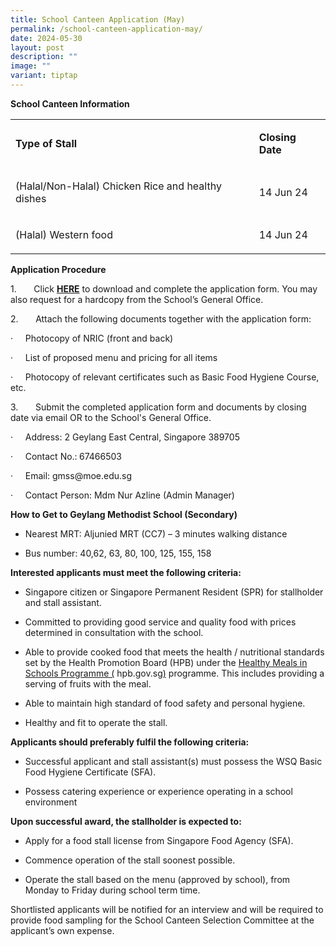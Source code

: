 ```yaml
---
title: School Canteen Application (May)
permalink: /school-canteen-application-may/
date: 2024-05-30
layout: post
description: ""
image: ""
variant: tiptap
---
```

<p><strong>School Canteen Information</strong>
</p>
<table style="minWidth: 50px">
<colgroup>
<col>
<col>
</colgroup>
<tbody>
<tr>
<td rowspan="1" colspan="1">
<p><strong>Type of Stall</strong>
</p>
</td>
<td rowspan="1" colspan="1">
<p><strong>Closing Date</strong>
</p>
</td>
</tr>
<tr>
<td rowspan="1" colspan="1">
<p>(Halal/Non-Halal) Chicken Rice and healthy dishes</p>
</td>
<td rowspan="1" colspan="1">
<p>14 Jun 24</p>
</td>
</tr>
<tr>
<td rowspan="1" colspan="1">
<p>(Halal) Western food</p>
</td>
<td rowspan="1" colspan="1">
<p>14 Jun 24</p>
</td>
</tr>
</tbody>
</table>
<p></p>
<p><strong>Application Procedure</strong>
</p>
<p>1.&nbsp;&nbsp;&nbsp;&nbsp;&nbsp;&nbsp; Click <strong><a href="/files/2024/FormBF7_Canteen_Form.pdf" rel="noopener noreferrer nofollow" target="_blank">HERE</a></strong>&nbsp;to
download and complete the application form. You may also request for a
hardcopy from the School’s General Office.</p>
<p></p>
<p>2.&nbsp;&nbsp;&nbsp;&nbsp;&nbsp;&nbsp; Attach the following documents
together with the application form:</p>
<p>·&nbsp;&nbsp;&nbsp;&nbsp; Photocopy of NRIC (front and back)</p>
<p>·&nbsp;&nbsp;&nbsp;&nbsp; List of proposed menu and pricing for all items</p>
<p>·&nbsp;&nbsp;&nbsp;&nbsp; Photocopy of relevant certificates such as Basic
Food Hygiene Course, etc.</p>
<p></p>
<p>3.&nbsp;&nbsp;&nbsp;&nbsp;&nbsp;&nbsp; Submit the completed application
form and documents by closing date via email OR to the School's General
Office.</p>
<p>·&nbsp;&nbsp;&nbsp;&nbsp; Address: 2 Geylang East Central, Singapore 389705</p>
<p>·&nbsp;&nbsp;&nbsp;&nbsp; Contact No.:<strong>&nbsp;</strong>67466503</p>
<p>·&nbsp;&nbsp;&nbsp;&nbsp; Email:&nbsp;<a rel="noopener noreferrer nofollow" target="_blank">gmss@moe.edu.sg</a> &nbsp;</p>
<p>·&nbsp;&nbsp;&nbsp;&nbsp; Contact Person: Mdm Nur Azline (Admin Manager)</p>
<p></p>
<p><strong>How to Get to Geylang Methodist School (Secondary)</strong>
</p>
<ul data-tight="true" class="tight">
<li>
<p>Nearest MRT: Aljunied MRT (CC7) – 3 minutes walking distance</p>
</li>
<li>
<p>Bus number: 40,62, 63, 80, 100, 125, 155, 158</p>
</li>
</ul>
<p></p>
<p><strong>Interested applicants must meet the following criteria:</strong>
</p>
<ul data-tight="true" class="tight">
<li>
<p>Singapore citizen or Singapore Permanent Resident (SPR) for stallholder
and stall assistant.</p>
</li>
<li>
<p>Committed to providing good service and quality food with prices determined
in consultation with the school.</p>
</li>
<li>
<p>Able to provide cooked food that meets the health / nutritional standards
set by the Health Promotion Board (HPB) under the <a href="https://www.hpb.gov.sg/schools/school-programmes/healthy-meals-in-schools-programme" rel="noopener noreferrer nofollow" target="_blank">Healthy Meals in Schools Programme (</a>
<a rel="noopener noreferrer nofollow" target="_blank">hpb.gov.sg</a><a href="https://www.hpb.gov.sg/schools/school-programmes/healthy-meals-in-schools-programme" rel="noopener noreferrer nofollow" target="_blank">)</a> programme.
This includes providing a serving of fruits with the meal.</p>
</li>
<li>
<p>Able to maintain high standard of food safety and personal hygiene.</p>
</li>
<li>
<p>Healthy and fit to operate the stall.</p>
</li>
</ul>
<p></p>
<p></p>
<p><strong>Applicants should preferably fulfil the following criteria:</strong>
</p>
<ul data-tight="true" class="tight">
<li>
<p>Successful applicant and stall assistant(s) must possess the WSQ Basic
Food Hygiene Certificate (SFA).</p>
</li>
<li>
<p>Possess catering experience or experience operating in a school environment</p>
</li>
</ul>
<p><strong>Upon successful award, the stallholder is expected to:</strong>
</p>
<ul data-tight="true" class="tight">
<li>
<p>Apply for a food stall license from Singapore Food Agency (SFA).</p>
</li>
<li>
<p>Commence operation of the stall soonest possible.</p>
</li>
<li>
<p>Operate the stall based on the menu (approved by school), from Monday
to Friday during school term time.</p>
</li>
</ul>
<p></p>
<p>Shortlisted applicants will be notified for an interview and will be required
to provide food sampling for the School Canteen Selection Committee at
the applicant’s own expense.</p>
<p></p>
<p></p>
<p></p>
<p></p>
<p></p>
<p></p>